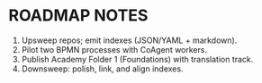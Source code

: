 # ROADMAP NOTES
1. Upsweep repos; emit indexes (JSON/YAML + markdown).
2. Pilot two BPMN processes with CoAgent workers.
3. Publish Academy Folder 1 (Foundations) with translation track.
4. Downsweep: polish, link, and align indexes.

